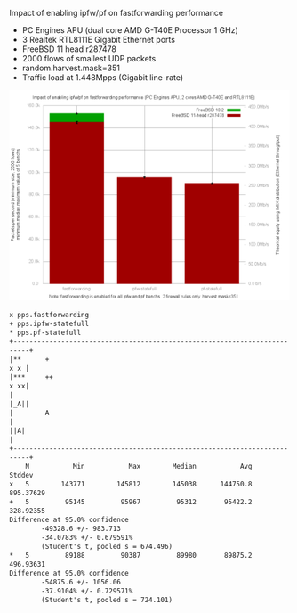 Impact of enabling ipfw/pf on fastforwarding performance
  - PC Engines APU (dual core AMD G-T40E Processor 1 GHz)
  - 3 Realtek RTL8111E Gigabit Ethernet ports
  - FreeBSD 11 head r287478
  - 2000 flows of smallest UDP packets
  - random.harvest.mask=351
  - Traffic load at 1.448Mpps (Gigabit line-rate)

![Impact of enabling ipfw/pf on fastforwarding performance on FreeBSD 11 head r287478](graph.png)


```
x pps.fastforwarding
+ pps.ipfw-statefull
* pps.pf-statefull
+--------------------------------------------------------------------------+
|**      +                                                             x x |
|***     ++                                                            x xx|
|                                                                      |_A||
|        A                                                                 |
||A|                                                                       |
+--------------------------------------------------------------------------+
    N           Min           Max        Median           Avg        Stddev
x   5        143771        145812        145038      144750.8     895.37629
+   5         95145         95967         95312       95422.2     328.92355
Difference at 95.0% confidence
        -49328.6 +/- 983.713
        -34.0783% +/- 0.679591%
        (Student's t, pooled s = 674.496)
*   5         89188         90387         89980       89875.2     496.93631
Difference at 95.0% confidence
        -54875.6 +/- 1056.06
        -37.9104% +/- 0.729571%
        (Student's t, pooled s = 724.101)

```

